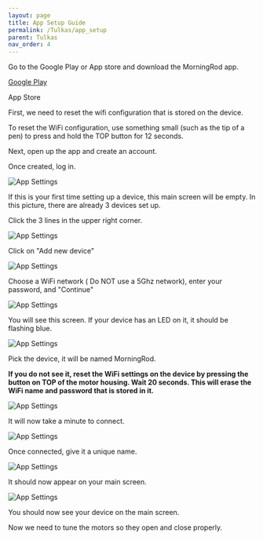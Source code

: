 ```yaml
---
layout: page
title: App Setup Guide
permalink: /Tulkas/app_setup
parent: Tulkas
nav_order: 4
---
```


<p>Go to the Google Play or App store and download the MorningRod app.</p>

<p><a href="https://play.google.com/store/apps/details?id=cc.blynk.appexport.morning_rod&amp;hl=en" target="_blank" title="Google Play" rel="noopener noreferrer">Google Play</a></p>

<p>App Store </p>

<p>First, we need to reset the wifi configuration that is stored on the device. </p>

<p>To reset the WiFi configuration, use something small (such as the tip of a pen) to press and hold the TOP button for 12 seconds.</p>

<p>Next, open up the app and create an account.</p>

<p>Once created, log in. </p>

![App Settings](\images\app_setup1.jpg)

<p>If this is your first time setting up a device, this main screen will be empty. In this picture, there are already 3 devices set up.</p>

<p>Click the 3 lines in the upper right corner.</p>

![App Settings](\images\app_setup2.jpg)

Click on "Add new device"

![App Settings](\images\app_setup3.jpg)

<p>Choose a WiFi network ( Do NOT use a 5Ghz network), enter your password, and "Continue"</p>

![App Settings](\images\app_setup4.jpg)

<p>You will see this screen. If your device has an LED on it, it should be flashing blue.</p>

![App Settings](\images\app_setup5.jpg)

<p>Pick the device, it will be named MorningRod.</p>

<p><strong>If you do not see it, reset the WiFi settings on the device by pressing the button on TOP of the motor housing. Wait 20 seconds. This will erase the WiFi name and password that is stored in it.</strong></p>

![App Settings](\images\app_setup6.jpg)

<p>It will now take a minute to connect.</p>

![App Settings](\images\app_setup7.jpg)

<p>Once connected, give it a unique name.</p>

![App Settings](\images\app_setup8.jpg)

<p>It should now appear on your main screen.</p>

![App Settings](\images\app_setup9.jpg)

<p>You should now see your device on the main screen.</p>

<p>Now we need to tune the motors so they open and close properly. </p>
